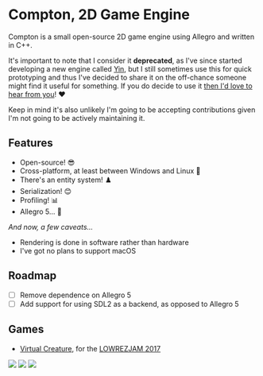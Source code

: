 # Compton, 2D Game Engine

Compton is a small open-source 2D game engine using Allegro and written in C++.

It's important to note that I consider it **deprecated**, 
as I've since started developing a new engine called [Yin](https://hogsy.itch.io/yin-3d-game-engine),
but I still sometimes use this for quick prototyping and thus I've decided to share it
on the off-chance someone might find it useful for something.
If you do decide to use it [then I'd love to hear from you](mailto:hogsy@oldtimes-software.com)! ❤️

Keep in mind it's also unlikely I'm going to be accepting contributions given I'm not going to be actively maintaining it.

## Features
- Open-source! 😎
- Cross-platform, at least between Windows and Linux 🐧
- There's an entity system! ♟️
- Serialization! 😊
- Profiling! 📊
- Allegro 5... 🤢

*And now, a few caveats...*
- Rendering is done in software rather than hardware
- I've got no plans to support macOS

## Roadmap

- [ ] Remove dependence on Allegro 5
- [ ] Add support for using SDL2 as a backend, as opposed to Allegro 5

## Games

- [Virtual Creature](https://hogsy.itch.io/virtual-creature), for the [LOWREZJAM 2017](https://itch.io/jam/lowrezjam2017)

![](https://img.itch.zone/aW1hZ2UvMTY4MDg3Lzc3OTEyMy5wbmc=/147x117%23/TWdaHR.png)
![](https://img.itch.zone/aW1hZ2UvMTY4MDg3Lzc3OTEyNS5wbmc=/147x117%23/raednW.png)
![](https://img.itch.zone/aW1hZ2UvMTY4MDg3Lzc3OTEyNC5wbmc=/147x117%23/zsS%2F1L.png)
